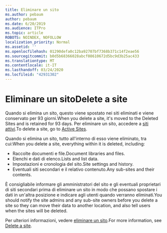 ```yaml
---
title: Eliminare un sito
ms.author: pebaum
author: pebaum
ms.date: 6/20/2019
ms.audience: ITPro
ms.topic: article
ROBOTS: NOINDEX, NOFOLLOW
localization_priority: Normal
ms.assetid: ''
ms.openlocfilehash: 01290defa0c12ba92707bf7368b371c14f2eae56
ms.sourcegitcommit: b0d5b68366028abcf08610672d5bc9d3b25ac433
ms.translationtype: MT
ms.contentlocale: it-IT
ms.lasthandoff: 03/24/2020
ms.locfileid: "42931302"
---
```

# <a name="delete-a-site"></a><span data-ttu-id="f1195-102">Eliminare un sito</span><span class="sxs-lookup"><span data-stu-id="f1195-102">Delete a site</span></span>

<span data-ttu-id="f1195-103">Quando si elimina un sito, questo viene spostato nei siti eliminati e viene conservato per 93 giorni.</span><span class="sxs-lookup"><span data-stu-id="f1195-103">When you delete a site, it's moved to the Deleted Sites and is retained for 93 days.</span></span> <span data-ttu-id="f1195-104">Per eliminare un sito, accedere a [siti attivi](https://admin.microsoft.com/sharepoint?page=sitemanagement&modern=true).</span><span class="sxs-lookup"><span data-stu-id="f1195-104">To delete a site, go to [Active Sites](https://admin.microsoft.com/sharepoint?page=sitemanagement&modern=true).</span></span> 

<span data-ttu-id="f1195-105">Quando si elimina un sito, tutto all'interno di esso viene eliminato, tra cui:</span><span class="sxs-lookup"><span data-stu-id="f1195-105">When you delete a site, everything within it is deleted, including:</span></span>

- <span data-ttu-id="f1195-106">Raccolte documenti e file.</span><span class="sxs-lookup"><span data-stu-id="f1195-106">Document libraries and files.</span></span>
- <span data-ttu-id="f1195-107">Elenchi e dati di elenco.</span><span class="sxs-lookup"><span data-stu-id="f1195-107">Lists and list data.</span></span>
- <span data-ttu-id="f1195-108">Impostazioni e cronologia del sito.</span><span class="sxs-lookup"><span data-stu-id="f1195-108">Site settings and history.</span></span>
- <span data-ttu-id="f1195-109">Eventuali siti secondari e il relativo contenuto.</span><span class="sxs-lookup"><span data-stu-id="f1195-109">Any sub-sites and their contents.</span></span>

<span data-ttu-id="f1195-110">È consigliabile informare gli amministratori del sito e gli eventuali proprietari di siti secondari prima di eliminare un sito in modo che possano spostare i dati in un'altra posizione e indicare agli utenti quando verranno eliminati.</span><span class="sxs-lookup"><span data-stu-id="f1195-110">You should notify the site admins and any sub-site owners before you delete a site so they can move their data to another location, and also tell users when the sites will be deleted.</span></span>

<span data-ttu-id="f1195-111">Per ulteriori informazioni, vedere [eliminare un sito](https://docs.microsoft.com/sharepoint/delete-site-collection).</span><span class="sxs-lookup"><span data-stu-id="f1195-111">For more information, see [Delete a site](https://docs.microsoft.com/sharepoint/delete-site-collection).</span></span>
